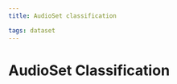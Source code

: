 ```yaml
---
title: AudioSet classification

tags: dataset 
---
```


# AudioSet Classification






















